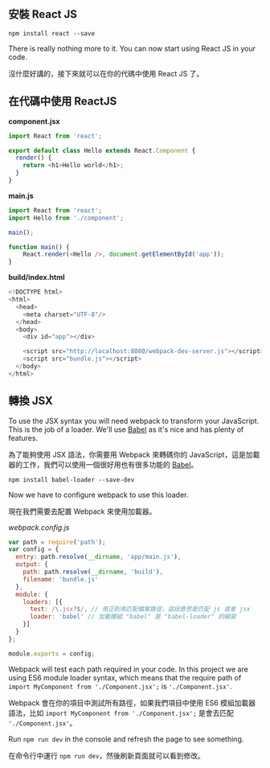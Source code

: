 ﻿## 安裝 React JS

`npm install react --save`

There is really nothing more to it. You can now start using React JS in your code.

沒什麼好講的，接下來就可以在你的代碼中使用 React JS 了。

## 在代碼中使用 ReactJS

**component.jsx**

```javascript
import React from 'react';

export default class Hello extends React.Component {
  render() {
    return <h1>Hello world</h1>;
  }
}
```

**main.js**

```javascript
import React from 'react';
import Hello from './component';

main();

function main() {
    React.render(<Hello />, document.getElementById('app'));
}
```

**build/index.html**

```javascript
<!DOCTYPE html>
<html>
  <head>
    <meta charset="UTF-8"/>
  </head>
  <body>
    <div id="app"></div>

    <script src="http://localhost:8080/webpack-dev-server.js"></script>
    <script src="bundle.js"></script>
  </body>
</html>
```

## 轉換 JSX

To use the JSX syntax you will need webpack to transform your JavaScript. This is the job of a loader. We'll use [Babel](https://babeljs.io/) as it's nice and has plenty of features.

為了能夠使用 JSX 語法，你需要用 Webpack 來轉碼你的 JavaScript，這是加載器的工作，我們可以使用一個很好用也有很多功能的 [Babel](https://babeljs.io/)。

`npm install babel-loader --save-dev`

Now we have to configure webpack to use this loader.

現在我們需要去配置 Webpack 來使用加載器。

*webpack.config.js*
```javascript
var path = require('path');
var config = {
  entry: path.resolve(__dirname, 'app/main.js'),
  output: {
    path: path.resolve(__dirname, 'build'),
    filename: 'bundle.js'
  },
  module: {
    loaders: [{
      test: /\.jsx?$/, // 用正則來匹配檔案路徑，這段意思是匹配 js 或者 jsx
      loader: 'babel' // 加載模組 "babel" 是 "babel-loader" 的縮寫
    }]
  }
};

module.exports = config;
```

Webpack will test each path required in your code. In this project we are using ES6 module loader syntax, which means that the require path of `import MyComponent from './Component.jsx';` is `'./Component.jsx'`.

Webpack 會在你的項目中測試所有路徑，如果我們項目中使用 ES6 模組加載器語法，比如 `import MyComponent from './Component.jsx';` 是會去匹配 `'./Component.jsx'`。

Run `npm run dev` in the console and refresh the page to see something.

在命令行中運行 `npm run dev`，然後刷新頁面就可以看到修改。